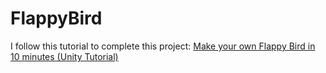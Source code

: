 # FlappyBird

I follow this tutorial to complete this project: [Make your own Flappy Bird in 10 minutes (Unity Tutorial)](https://www.youtube.com/watch?v=uRWmEjxY334)